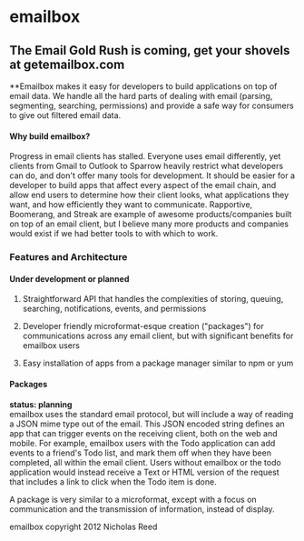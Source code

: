 # emailbox

## The Email Gold Rush is coming, get your shovels at getemailbox.com

**Emailbox makes it easy for developers to build applications on top of email data. We handle all the hard parts of dealing with email (parsing, segmenting, searching, permissions) and provide a safe way for consumers to give out filtered email data. 

#### Why build emailbox?  

Progress in email clients has stalled. Everyone uses email differently, yet clients from Gmail to Outlook to Sparrow heavily restrict what developers can do, and don't offer many tools for development. It should be easier for a developer to build apps that affect every aspect of the email chain, and allow end users to determine how their client looks, what applications they want, and how efficiently they want to communicate. Rapportive, Boomerang, and Streak are example of awesome products/companies built on top of an email client, but I believe many more products and companies would exist if we had better tools to with which to work. 


### Features and Architecture  

#### Under development or planned

1. Straightforward API that handles the complexities of storing, queuing, searching, notifications, events, and permissions

1. Developer friendly microformat-esque creation ("packages") for communications across any email client, but with significant benefits for emailbox users

1. Easy installation of apps from a package manager similar to npm or yum

#### Packages

__status: planning__  
emailbox uses the standard email protocol, but will include a way of reading a JSON mime type out of the email. This JSON encoded string defines an app that can trigger events on the receiving client, both on the web and mobile. For example, emailbox users with the Todo application can add events to a friend's Todo list, and mark them off when they have been completed, all within the email client. Users without emailbox or the todo application would instead receive a Text or HTML version of the request that includes a link to click when the Todo item is done.

A package is very similar to a microformat, except with a focus on communication and the transmission of information, instead of display.


emailbox copyright 2012 Nicholas Reed
